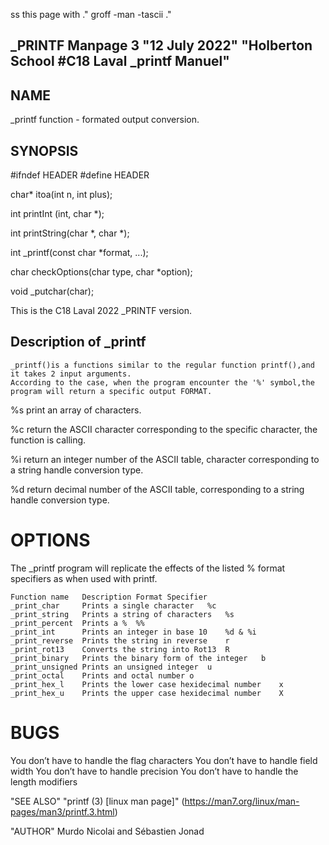  ss this page with 
.\" groff -man -tascii
.\"

## _PRINTF Manpage 3 "12 July 2022" "Holberton School #C18 Laval _printf Manuel" 

## NAME
_printf function - formated output conversion.

## SYNOPSIS

#ifndef HEADER
#define HEADER

char* itoa(int n, int plus);

int printInt (int, char *);

int printString(char *, char *);

int _printf(const char *format, ...);

char checkOptions(char type, char *option);

void _putchar(char);

This is the C18 Laval 2022 _PRINTF version.

## Description of _printf 

    _printf()is a functions similar to the regular function printf(),and it takes 2 input arguments.
    According to the case, when the program encounter the '%' symbol,the program will return a specific output FORMAT.


 %s print an array of characters.

 %c return the ASCII character corresponding to
the specific character, the function is calling.

 %i return an integer number of the ASCII table,
character corresponding to a string handle conversion type.

 %d return decimal number of the ASCII table,
corresponding to a string handle conversion type.

# OPTIONS 
The _printf program will replicate the effects of the listed % format specifiers as when used with printf.

    Function name   Description Format Specifier
    _print_char     Prints a single character   %c
    _print_string   Prints a string of characters   %s
    _print_percent  Prints a %  %%
    _print_int      Prints an integer in base 10    %d & %i
    _print_reverse  Prints the string in reverse    r
    _print_rot13    Converts the string into Rot13  R
    _print_binary   Prints the binary form of the integer   b
    _print_unsigned Prints an unsigned integer  u
    _print_octal    Prints and octal number o
    _print_hex_l    Prints the lower case hexidecimal number    x
    _print_hex_u    Prints the upper case hexidecimal number    X

# BUGS
You don’t have to handle the flag characters
You don’t have to handle field width
You don’t have to handle precision
You don’t have to handle the length modifiers

"SEE ALSO"
"printf (3) [linux man page]"
(https://man7.org/linux/man-pages/man3/printf.3.html)

"AUTHOR"
Murdo Nicolai and Sébastien Jonad

